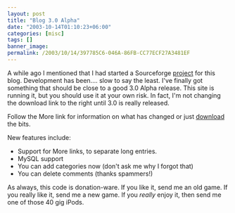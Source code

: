 ```yaml
---
layout: post
title: "Blog 3.0 Alpha"
date: "2003-10-14T01:10:23+06:00"
categories: [misc]
tags: []
banner_image: 
permalink: /2003/10/14/397785C6-046A-86FB-CC77ECF27A3481EF
---
```


A while ago I mentioned that I had started a Sourceforge <a href="http://www.camdenfamily.com/morpheus/blog/index.cfm?mode=entry&entry=395FCEBA-CD18-37A0-25593EA40B514D4C">project</a> for this blog. Development has been.... slow to say the least. I've finally got something that should be close to a good 3.0 Alpha release. This site is running it, but you should use it at your own risk. In fact, I'm not changing the download link to the right until 3.0 is really released. 

Follow the More link for information on what has changed or just <a href="http://www.camdenfamily.com/morpheus/downloads/blogalpha.zip">download</a> the bits.
<!--more-->
New features include:
<ul>
<li>Support for More links, to separate long entries.
<li>MySQL support
<li>You can add categories now (don't ask me why I forgot that)
<li>You can delete comments (thanks spammers!)
</ul>

As always, this code is donation-ware. If you like it, send me an old game. If you really like it, send me a new game. If you <i>really</i> enjoy it, then send me one of those 40 gig iPods.